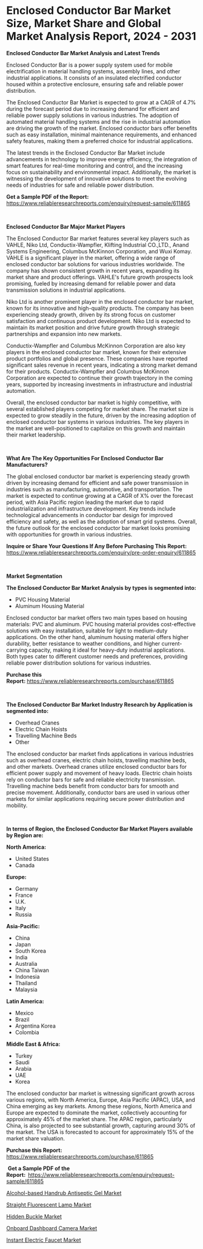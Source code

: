 <p><h1>Enclosed Conductor Bar Market Size, Market Share and Global Market Analysis Report, 2024 - 2031</h1></p><p><strong>Enclosed Conductor Bar Market Analysis and Latest Trends</strong></p>
<p><p>Enclosed Conductor Bar is a power supply system used for mobile electrification in material handling systems, assembly lines, and other industrial applications. It consists of an insulated electrified conductor housed within a protective enclosure, ensuring safe and reliable power distribution.</p><p>The Enclosed Conductor Bar Market is expected to grow at a CAGR of 4.7% during the forecast period due to increasing demand for efficient and reliable power supply solutions in various industries. The adoption of automated material handling systems and the rise in industrial automation are driving the growth of the market. Enclosed conductor bars offer benefits such as easy installation, minimal maintenance requirements, and enhanced safety features, making them a preferred choice for industrial applications.</p><p>The latest trends in the Enclosed Conductor Bar Market include advancements in technology to improve energy efficiency, the integration of smart features for real-time monitoring and control, and the increasing focus on sustainability and environmental impact. Additionally, the market is witnessing the development of innovative solutions to meet the evolving needs of industries for safe and reliable power distribution.</p></p>
<p><strong>Get a Sample PDF of the Report:&nbsp;</strong> <a href="https://www.reliableresearchreports.com/enquiry/request-sample/611865">https://www.reliableresearchreports.com/enquiry/request-sample/611865</a></p>
<p>&nbsp;</p>
<p><strong>Enclosed Conductor Bar Major Market Players</strong></p>
<p><p>The Enclosed Conductor Bar market features several key players such as VAHLE, Niko Ltd, Conductix-Wampfler, Klifting Industrial CO.,LTD., Anand Systems Engineering, Columbus McKinnon Corporation, and Wuxi Komay. VAHLE is a significant player in the market, offering a wide range of enclosed conductor bar solutions for various industries worldwide. The company has shown consistent growth in recent years, expanding its market share and product offerings. VAHLE's future growth prospects look promising, fueled by increasing demand for reliable power and data transmission solutions in industrial applications.</p><p>Niko Ltd is another prominent player in the enclosed conductor bar market, known for its innovative and high-quality products. The company has been experiencing steady growth, driven by its strong focus on customer satisfaction and continuous product development. Niko Ltd is expected to maintain its market position and drive future growth through strategic partnerships and expansion into new markets.</p><p>Conductix-Wampfler and Columbus McKinnon Corporation are also key players in the enclosed conductor bar market, known for their extensive product portfolios and global presence. These companies have reported significant sales revenue in recent years, indicating a strong market demand for their products. Conductix-Wampfler and Columbus McKinnon Corporation are expected to continue their growth trajectory in the coming years, supported by increasing investments in infrastructure and industrial automation.</p><p>Overall, the enclosed conductor bar market is highly competitive, with several established players competing for market share. The market size is expected to grow steadily in the future, driven by the increasing adoption of enclosed conductor bar systems in various industries. The key players in the market are well-positioned to capitalize on this growth and maintain their market leadership.</p></p>
<p>&nbsp;</p>
<p><strong>What Are The Key Opportunities For Enclosed Conductor Bar Manufacturers?</strong></p>
<p><p>The global enclosed conductor bar market is experiencing steady growth driven by increasing demand for efficient and safe power transmission in industries such as manufacturing, automotive, and transportation. The market is expected to continue growing at a CAGR of X% over the forecast period, with Asia Pacific region leading the market due to rapid industrialization and infrastructure development. Key trends include technological advancements in conductor bar design for improved efficiency and safety, as well as the adoption of smart grid systems. Overall, the future outlook for the enclosed conductor bar market looks promising with opportunities for growth in various industries.</p></p>
<p><strong>Inquire or Share Your Questions If Any Before Purchasing This Report:</strong> <a href="https://www.reliableresearchreports.com/enquiry/pre-order-enquiry/611865">https://www.reliableresearchreports.com/enquiry/pre-order-enquiry/611865</a></p>
<p>&nbsp;</p>
<p><strong>Market Segmentation</strong></p>
<p><strong>The Enclosed Conductor Bar Market Analysis by types is segmented into:</strong></p>
<p><ul><li>PVC Housing Material</li><li>Aluminum Housing Material</li></ul></p>
<p><p>Enclosed conductor bar market offers two main types based on housing materials: PVC and aluminum. PVC housing material provides cost-effective solutions with easy installation, suitable for light to medium-duty applications. On the other hand, aluminum housing material offers higher durability, better resistance to weather conditions, and higher current-carrying capacity, making it ideal for heavy-duty industrial applications. Both types cater to different customer needs and preferences, providing reliable power distribution solutions for various industries.</p></p>
<p><strong>Purchase this Report:&nbsp;</strong><a href="https://www.reliableresearchreports.com/purchase/611865">https://www.reliableresearchreports.com/purchase/611865</a></p>
<p>&nbsp;</p>
<p><strong>The Enclosed Conductor Bar Market Industry Research by Application is segmented into:</strong></p>
<p><ul><li>Overhead Cranes</li><li>Electric Chain Hoists</li><li>Travelling Machine Beds</li><li>Other</li></ul></p>
<p><p>The enclosed conductor bar market finds applications in various industries such as overhead cranes, electric chain hoists, travelling machine beds, and other markets. Overhead cranes utilize enclosed conductor bars for efficient power supply and movement of heavy loads. Electric chain hoists rely on conductor bars for safe and reliable electricity transmission. Travelling machine beds benefit from conductor bars for smooth and precise movement. Additionally, conductor bars are used in various other markets for similar applications requiring secure power distribution and mobility.</p></p>
<p>&nbsp;</p>
<p><strong>In terms of Region, the Enclosed Conductor Bar Market Players available by Region are:</strong></p>
<p>
    <p> <strong> North America: </strong>
        <ul>
            <li>United States</li>
            <li>Canada</li>
        </ul>
        </p> 
    <p> <strong> Europe: </strong>
        <ul>
            <li>Germany</li>
            <li>France</li>
            <li>U.K.</li>
            <li>Italy</li>
            <li>Russia</li>
        </ul>
        </p> 
    <p> <strong> Asia-Pacific: </strong>
        <ul>
            <li>China</li>
            <li>Japan</li>
            <li>South Korea</li>
            <li>India</li>
            <li>Australia</li>
            <li>China Taiwan</li>
            <li>Indonesia</li>
            <li>Thailand</li>
            <li>Malaysia</li>
        </ul>
        </p> 
    <p> <strong> Latin America: </strong>
        <ul>
            <li>Mexico</li>
            <li>Brazil</li>
            <li>Argentina Korea</li>
            <li>Colombia</li>
        </ul>
        </p> 
    <p> <strong> Middle East & Africa: </strong>
        <ul>
            <li>Turkey</li>
            <li>Saudi</li>
            <li>Arabia</li>
            <li>UAE</li>
            <li>Korea</li>
        </ul>
    </p>
    </p>
<p><p>The enclosed conductor bar market is witnessing significant growth across various regions, with North America, Europe, Asia Pacific (APAC), USA, and China emerging as key markets. Among these regions, North America and Europe are expected to dominate the market, collectively accounting for approximately 45% of the market share. The APAC region, particularly China, is also projected to see substantial growth, capturing around 30% of the market. The USA is forecasted to account for approximately 15% of the market share valuation.</p></p>
<p><strong>Purchase this Report: </strong><a href="https://www.reliableresearchreports.com/purchase/611865">https://www.reliableresearchreports.com/purchase/611865</a></p>
<p>&nbsp;<strong>Get a Sample PDF of the Report:&nbsp;&nbsp;</strong><a href="https://www.reliableresearchreports.com/enquiry/request-sample/611865">https://www.reliableresearchreports.com/enquiry/request-sample/611865</a></p>
<p><strong></strong></p>
<p><p><a href="https://github.com/josesg55/Market-Research-Report-List-1/blob/main/alcohol-based-handrub-antiseptic-gel-market.md">Alcohol-based Handrub Antiseptic Gel Market</a></p><p><a href="https://medium.com/p/0a3d407171e7/edit">Straight Fluorescent Lamp Market</a></p><p><a href="https://medium.com/p/f8386e76af2f/edit">Hidden Buckle Market</a></p><p><a href="https://github.com/mancsybtousav/Market-Research-Report-List-1/blob/main/onboard-dashboard-camera-market.md">Onboard Dashboard Camera Market</a></p><p><a href="https://medium.com/p/a5d2926ce139/edit">Instant Electric Faucet Market</a></p></p>
